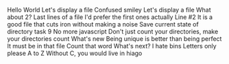 Hello World
Let's display a file
Confused smiley
Let's display a file
What about 2?
Last lines of a file
I'd prefer the first ones actually
Line #2
It is a good file that cuts iron without making a noise
Save current state of directory
task 9
No more javascript
Don't just count your directories, make your directories count
What's new
Being unique is better than being perfect
It must be in that file
Count that word
What's next?
I hate bins
Letters only please
A to Z
Without C, you would live in hiago

